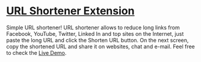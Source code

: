 # [URL Shortener Extension](https://addons.mozilla.org/en-US/firefox/addon/urlll/)

Simple URL shortener! URL shortener allows to reduce long links from Facebook, YouTube, Twitter, Linked In and top sites on the Internet, just paste the long URL and click the Shorten URL button. On the next screen, copy the shortened URL and share it on websites, chat and e-mail. Feel free to check the [Live Demo](https://addons.mozilla.org/en-US/firefox/addon/urlll/).